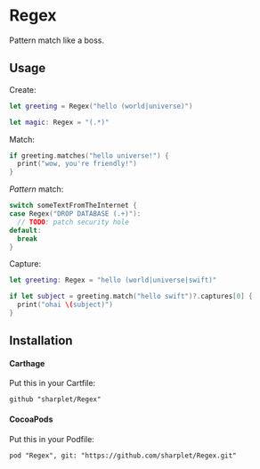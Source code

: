 # Regex

Pattern match like a boss.

## Usage

Create:

```swift
let greeting = Regex("hello (world|universe)")

let magic: Regex = "(.*)"
```

Match:

```swift
if greeting.matches("hello universe!") {
  print("wow, you're friendly!")
}
```

_Pattern_ match:

```swift
switch someTextFromTheInternet {
case Regex("DROP DATABASE (.+)"):
  // TODO: patch security hole
default:
  break
}
```

Capture:

```swift
let greeting: Regex = "hello (world|universe|swift)"

if let subject = greeting.match("hello swift")?.captures[0] {
  print("ohai \(subject)")
}
```

## Installation

#### Carthage

Put this in your Cartfile:

```
github "sharplet/Regex"
```

#### CocoaPods

Put this in your Podfile:

```
pod "Regex", git: "https://github.com/sharplet/Regex.git"
```
